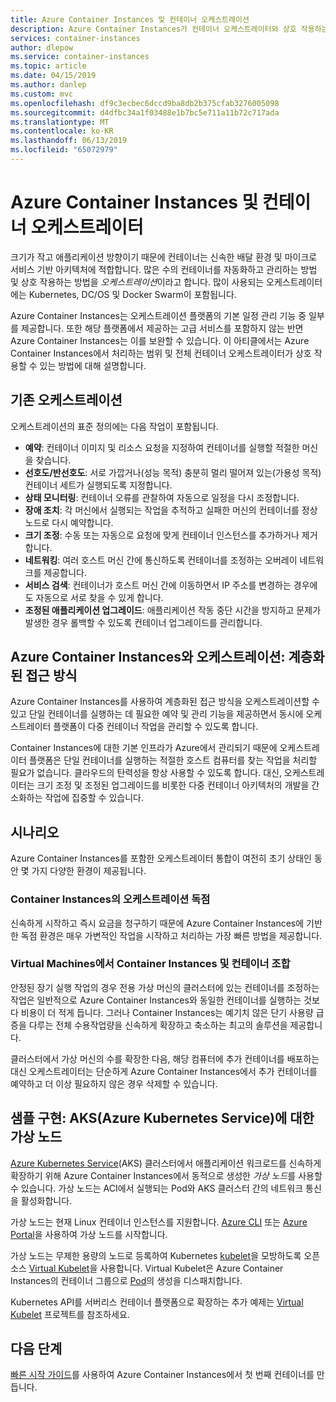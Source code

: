 ```yaml
---
title: Azure Container Instances 및 컨테이너 오케스트레이션
description: Azure Container Instances가 컨테이너 오케스트레이터와 상호 작용하는 방법을 이해합니다
services: container-instances
author: dlepow
ms.service: container-instances
ms.topic: article
ms.date: 04/15/2019
ms.author: danlep
ms.custom: mvc
ms.openlocfilehash: df9c3ecbec6dccd9ba8db2b375cfab3276005098
ms.sourcegitcommit: d4dfbc34a1f03488e1b7bc5e711a11b72c717ada
ms.translationtype: MT
ms.contentlocale: ko-KR
ms.lasthandoff: 06/13/2019
ms.locfileid: "65072979"
---
```

# <a name="azure-container-instances-and-container-orchestrators"></a>Azure Container Instances 및 컨테이너 오케스트레이터

크기가 작고 애플리케이션 방향이기 때문에 컨테이너는 신속한 배달 환경 및 마이크로 서비스 기반 아키텍처에 적합합니다. 많은 수의 컨테이너를 자동화하고 관리하는 방법 및 상호 작용하는 방법을 *오케스트레이션*이라고 합니다. 많이 사용되는 오케스트레이터에는 Kubernetes, DC/OS 및 Docker Swarm이 포함됩니다.

Azure Container Instances는 오케스트레이션 플랫폼의 기본 일정 관리 기능 중 일부를 제공합니다. 또한 해당 플랫폼에서 제공하는 고급 서비스를 포함하지 않는 반면 Azure Container Instances는 이를 보완할 수 있습니다. 이 아티클에서는 Azure Container Instances에서 처리하는 범위 및 전체 컨테이너 오케스트레이터가 상호 작용할 수 있는 방법에 대해 설명합니다.

## <a name="traditional-orchestration"></a>기존 오케스트레이션

오케스트레이션의 표준 정의에는 다음 작업이 포함됩니다.

- **예약**: 컨테이너 이미지 및 리소스 요청을 지정하여 컨테이너를 실행할 적절한 머신을 찾습니다.
- **선호도/반선호도**: 서로 가깝거나(성능 목적) 충분히 멀리 떨어져 있는(가용성 목적) 컨테이너 세트가 실행되도록 지정합니다.
- **상태 모니터링**: 컨테이너 오류를 관찰하여 자동으로 일정을 다시 조정합니다.
- **장애 조치**: 각 머신에서 실행되는 작업을 추적하고 실패한 머신의 컨테이너를 정상 노드로 다시 예약합니다.
- **크기 조정**: 수동 또는 자동으로 요청에 맞게 컨테이너 인스턴스를 추가하거나 제거합니다.
- **네트워킹**: 여러 호스트 머신 간에 통신하도록 컨테이너를 조정하는 오버레이 네트워크를 제공합니다.
- **서비스 검색**: 컨테이너가 호스트 머신 간에 이동하면서 IP 주소를 변경하는 경우에도 자동으로 서로 찾을 수 있게 합니다.
- **조정된 애플리케이션 업그레이드**: 애플리케이션 작동 중단 시간을 방지하고 문제가 발생한 경우 롤백할 수 있도록 컨테이너 업그레이드를 관리합니다.

## <a name="orchestration-with-azure-container-instances-a-layered-approach"></a>Azure Container Instances와 오케스트레이션: 계층화된 접근 방식

Azure Container Instances를 사용하여 계층화된 접근 방식을 오케스트레이션할 수 있고 단일 컨테이너를 실행하는 데 필요한 예약 및 관리 기능을 제공하면서 동시에 오케스트레이터 플랫폼이 다중 컨테이너 작업을 관리할 수 있도록 합니다.

Container Instances에 대한 기본 인프라가 Azure에서 관리되기 때문에 오케스트레이터 플랫폼은 단일 컨테이너를 실행하는 적절한 호스트 컴퓨터를 찾는 작업을 처리할 필요가 없습니다. 클라우드의 탄력성을 항상 사용할 수 있도록 합니다. 대신, 오케스트레이터는 크기 조정 및 조정된 업그레이드를 비롯한 다중 컨테이너 아키텍처의 개발을 간소화하는 작업에 집중할 수 있습니다.

## <a name="scenarios"></a>시나리오

Azure Container Instances를 포함한 오케스트레이터 통합이 여전히 초기 상태인 동안 몇 가지 다양한 환경이 제공됩니다.

### <a name="orchestration-of-container-instances-exclusively"></a>Container Instances의 오케스트레이션 독점

신속하게 시작하고 즉시 요금을 청구하기 때문에 Azure Container Instances에 기반한 독점 환경은 매우 가변적인 작업을 시작하고 처리하는 가장 빠른 방법을 제공합니다.

### <a name="combination-of-container-instances-and-containers-in-virtual-machines"></a>Virtual Machines에서 Container Instances 및 컨테이너 조합

안정된 장기 실행 작업의 경우 전용 가상 머신의 클러스터에 있는 컨테이너를 조정하는 작업은 일반적으로 Azure Container Instances와 동일한 컨테이너를 실행하는 것보다 비용이 더 적게 듭니다. 그러나 Container Instances는 예기치 않은 단기 사용량 급증을 다루는 전체 수용작업량을 신속하게 확장하고 축소하는 최고의 솔루션을 제공합니다.

클러스터에서 가상 머신의 수를 확장한 다음, 해당 컴퓨터에 추가 컨테이너를 배포하는 대신 오케스트레이터는 단순하게 Azure Container Instances에서 추가 컨테이너를 예약하고 더 이상 필요하지 않은 경우 삭제할 수 있습니다.

## <a name="sample-implementation-virtual-nodes-for-azure-kubernetes-service-aks"></a>샘플 구현: AKS(Azure Kubernetes Service)에 대한 가상 노드

[Azure Kubernetes Service](../aks/intro-kubernetes.md)(AKS) 클러스터에서 애플리케이션 워크로드를 신속하게 확장하기 위해 Azure Container Instances에서 동적으로 생성한 *가상 노드*를 사용할 수 있습니다. 가상 노드는 ACI에서 실행되는 Pod와 AKS 클러스터 간의 네트워크 통신을 활성화합니다. 

가상 노드는 현재 Linux 컨테이너 인스턴스를 지원합니다. [Azure CLI](https://go.microsoft.com/fwlink/?linkid=2047538) 또는 [Azure Portal](https://go.microsoft.com/fwlink/?linkid=2047545)을 사용하여 가상 노드를 시작합니다.

가상 노드는 무제한 용량의 노드로 등록하여 Kubernetes [kubelet][kubelet-doc]을 모방하도록 오픈 소스 [Virtual Kubelet][aci-connector-k8s]을 사용합니다. Virtual Kubelet은 Azure Container Instances의 컨테이너 그룹으로 [Pod][pod-doc]의 생성을 디스패치합니다.

Kubernetes API를 서버리스 컨테이너 플랫폼으로 확장하는 추가 예제는 [Virtual Kubelet](https://github.com/virtual-kubelet/virtual-kubelet) 프로젝트를 참조하세요.

## <a name="next-steps"></a>다음 단계

[빠른 시작 가이드](container-instances-quickstart.md)를 사용하여 Azure Container Instances에서 첫 번째 컨테이너를 만듭니다.

<!-- IMAGES -->

<!-- LINKS -->
[aci-connector-k8s]: https://github.com/virtual-kubelet/virtual-kubelet/tree/master/providers/azure
[kubelet-doc]: https://kubernetes.io/docs/admin/kubelet/
[pod-doc]: https://kubernetes.io/docs/concepts/workloads/pods/pod/